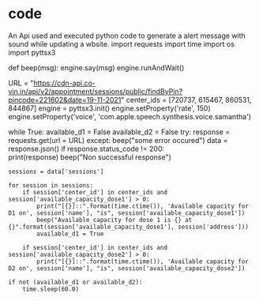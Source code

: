 # code
An Api used and executed python code to generate a alert message with sound while updating a  wbsite.
import requests
import time
import os
import pyttsx3

def beep(msg):
	engine.say(msg)
	engine.runAndWait()
			
URL = "https://cdn-api.co-vin.in/api/v2/appointment/sessions/public/findByPin?pincode=221602&date=19-11-2021"
center_ids = [720737, 615467, 860531, 844867]
engine = pyttsx3.init()
engine.setProperty('rate', 150)
engine.setProperty('voice', 'com.apple.speech.synthesis.voice.samantha')

while True:
	available_d1 = False
	available_d2 = False
	try:
		response = requests.get(url = URL)
	except:
		beep("some error occured")
	data = response.json()
	if response.status_code != 200:		
		print(response)
		beep("Non successful response")
	
	sessions = data['sessions']

	for session in sessions:
		if session['center_id'] in center_ids and session['available_capacity_dose1'] > 0:
			print("[{}]::".format(time.ctime()), 'Available capacity for D1 on', session['name'], "is", session['available_capacity_dose1'])
			beep("Available capacity for dose 1 is {} at {}".format(session['available_capacity_dose1'], session['address']))
			available_d1 = True
			
		if session['center_id'] in center_ids and session['available_capacity_dose2'] > 0:
			print("[{}]::".format(time.ctime()), 'Available capacity for D2 on', session['name'], "is", session['available_capacity_dose2'])

	if not (available_d1 or available_d2):
		time.sleep(60.0)
